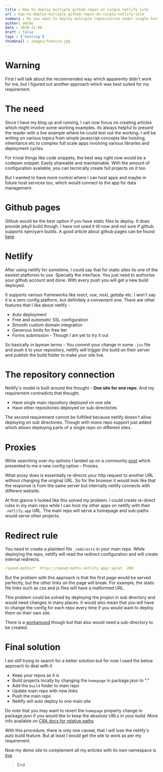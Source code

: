 ```yaml
---
title : How to deploy multiple github repos on single netlify site
url : how-to-deploy-multiple-github-repos-on-single-netlify-site
summary : Do you want to deploy multiple repositories under single hostname on netlify?
author: amt8u
date : 2020-11-08
draft : false
tags : ['hosting']
thumbnail : images/feature.jpg
---
```


# Warning
First I will talk about the recommended way which apparently didn't work for me, but I figured out another approach which was best suited for my requirement.

# The need
Since I have my blog up and running, I can now focus on creating articles which might involve some working examples. Its always helpful to present the reader with a live example where he could test out the working. I will be writing on various topics from simple javascript concepts like hoisting, inheritance etc to complex full scale apps involving various libraries and deployment cycles.

For trivial things like code snippets, the best way right now would be a codepen snippet. Easily shareable and maintainable. With the amount of configuration available, you can tecnically create full projects on it too.

But I wanted to have more control where I can host apps and maybe in future host services too, which would connect to the app for data management.

# Github pages
Github would be the best option if you have static files to deploy. It does provide jekyll build though. I have not used it till now and not sure if github supports npm/yarn builds. A good article about github pages can be found [here](https://blog.kushalbhalaik.xyz/github-pages-a-comprehensive-guide-w-images-part-2/).


# Netlify
After using netlify for sometime, I could say that for static sites its one of the easiest platforms to use. Specially the interface. You just need to authorise your github account and done. With every push you will get a new build deployed.

It supports various frameworks like *react*, *vue*, *next*, *gatsby* etc. I won't say it is a zero config platform, but definitely a convenient one. There are other features that I like about netlify - 

* Auto deployment
* Free and *automatic* SSL configuration
* Smooth custom domain integration
* Generous limits for free tier
* Forms submission - Though I am yet to try it out

So basically in layman terms - You commit your change in some `.jsx` file and push it to your repository, netlify will trigger the build on their server and publish the build folder to make your site live.

# The repository connection
Netlify's model is built around the thought - **One site for one repo**. And my requirement contradicts that thought. 

* Have single main repository deployed on one site
* Have other repositories deployed on sub-directories

The second requirement cannot be fulfilled because netlify doesn't allow deploying on sub directories. Though with mono repo support just added which allows deploying parts of a single repo on different sites.

# Proxies
While searching over my options I landed up on a community [post](https://community.netlify.com/t/support-guide-can-i-deploy-multiple-repositories-in-a-single-site/179) which presented to me a new config option - Proxies.

What proxy does is essentially re-directs your http request to another URL without changing the original URL. So for the browser it would look like that the response is from the same server but internally netlify connects with different website.

At first glance it looked like this solved my problem. I could create re-direct rules in my main repo while I can host my other apps on netlify with their `.netlify.app` URL. The main repo will serve a homepage and sub-paths would serve other projects.

# Redirect rule
You need to create a plaintext file `_redirects` in your main repo. While deploying the repo, netlify will read the redirect configuration and will create internal redirects.

```yaml
/speed-maths/*  https://speed-maths.netlify.app/:splat  200
```

But the problem with this approach is that the first page would be served perfectly, but the other links on the page will break. For example, the static file links such as css and js files will have a malformed URL. 

This problem could be solved by deploying the project in sub directory and would need changes in many places. It would also mean that you will have to change the config for each repo every time if you would want to deploy them on their own site.

There is a [workaround](https://github.com/facebook/create-react-app/issues/165) though but that also would need a sub-directory to be created.

# Final solution
I am still trying to search for a better solution but for now I used the below approach to deal with it
* Keep your repos as it is
* Build projects locally by changing the `homepage` in package.json to "."
* Add the `build` folder to main repo
* Update main repo with new links
* Push the main repo
* Netlify will auto deploy to one main site

Do note that you may want to revert the `homepage` property change in package.json if you would like to keep the absolute URLs in your build. More info available on [CRA docs for relative paths](https://create-react-app.dev/docs/deployment/#building-for-relative-paths)

With this procedure, there is only one caveat, that I will lose the netlify's auto build feature. But at least I would get the site to work as per my requirement.

Now my demo site to complement all my articles with its own namespace is [live](https://cybr.cafe).

> End